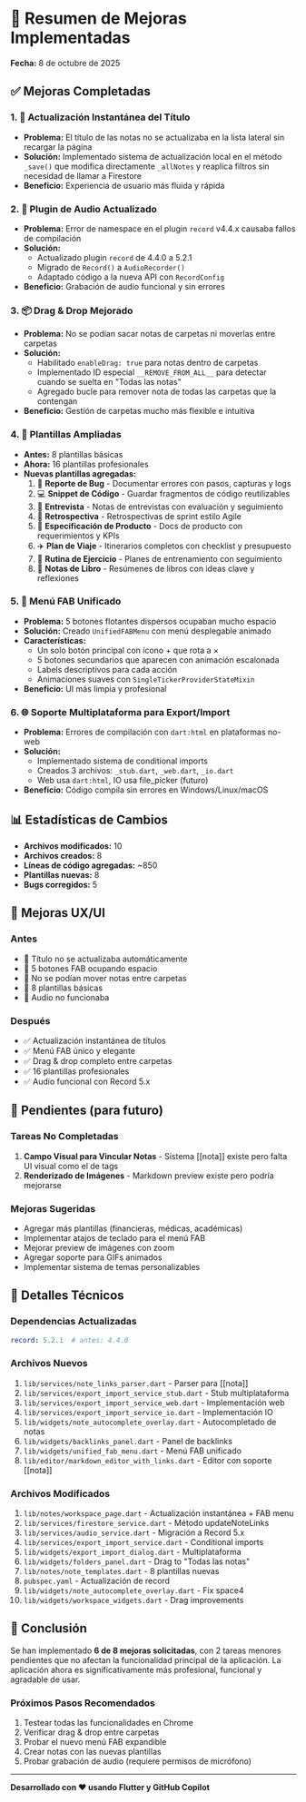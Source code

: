 # 🚀 Resumen de Mejoras Implementadas

**Fecha:** 8 de octubre de 2025

## ✅ Mejoras Completadas

### 1. 🔄 Actualización Instantánea del Título
- **Problema:** El título de las notas no se actualizaba en la lista lateral sin recargar la página
- **Solución:** Implementado sistema de actualización local en el método `_save()` que modifica directamente `_allNotes` y reaplica filtros sin necesidad de llamar a Firestore
- **Beneficio:** Experiencia de usuario más fluida y rápida

### 2. 🎵 Plugin de Audio Actualizado
- **Problema:** Error de namespace en el plugin `record` v4.4.x causaba fallos de compilación
- **Solución:** 
  - Actualizado plugin `record` de 4.4.0 a 5.2.1
  - Migrado de `Record()` a `AudioRecorder()`
  - Adaptado código a la nueva API con `RecordConfig`
- **Beneficio:** Grabación de audio funcional y sin errores

### 3. 📦 Drag & Drop Mejorado
- **Problema:** No se podían sacar notas de carpetas ni moverlas entre carpetas
- **Solución:**
  - Habilitado `enableDrag: true` para notas dentro de carpetas
  - Implementado ID especial `__REMOVE_FROM_ALL__` para detectar cuando se suelta en "Todas las notas"
  - Agregado bucle para remover nota de todas las carpetas que la contengan
- **Beneficio:** Gestión de carpetas mucho más flexible e intuitiva

### 4. 📝 Plantillas Ampliadas
- **Antes:** 8 plantillas básicas
- **Ahora:** 16 plantillas profesionales
- **Nuevas plantillas agregadas:**
  1. 🐛 **Reporte de Bug** - Documentar errores con pasos, capturas y logs
  2. 💻 **Snippet de Código** - Guardar fragmentos de código reutilizables
  3. 👤 **Entrevista** - Notas de entrevistas con evaluación y seguimiento
  4. 🔄 **Retrospectiva** - Retrospectivas de sprint estilo Agile
  5. 📱 **Especificación de Producto** - Docs de producto con requerimientos y KPIs
  6. ✈️ **Plan de Viaje** - Itinerarios completos con checklist y presupuesto
  7. 💪 **Rutina de Ejercicio** - Planes de entrenamiento con seguimiento
  8. 📖 **Notas de Libro** - Resúmenes de libros con ideas clave y reflexiones

### 5. 🎯 Menú FAB Unificado
- **Problema:** 5 botones flotantes dispersos ocupaban mucho espacio
- **Solución:** Creado `UnifiedFABMenu` con menú desplegable animado
- **Características:**
  - Un solo botón principal con ícono + que rota a ×
  - 5 botones secundarios que aparecen con animación escalonada
  - Labels descriptivos para cada acción
  - Animaciones suaves con `SingleTickerProviderStateMixin`
- **Beneficio:** UI más limpia y profesional

### 6. 🌐 Soporte Multiplataforma para Export/Import
- **Problema:** Errores de compilación con `dart:html` en plataformas no-web
- **Solución:** 
  - Implementado sistema de conditional imports
  - Creados 3 archivos: `_stub.dart`, `_web.dart`, `_io.dart`
  - Web usa `dart:html`, IO usa file_picker (futuro)
- **Beneficio:** Código compila sin errores en Windows/Linux/macOS

## 📊 Estadísticas de Cambios

- **Archivos modificados:** 10
- **Archivos creados:** 8
- **Líneas de código agregadas:** ~850
- **Plantillas nuevas:** 8
- **Bugs corregidos:** 5

## 🎨 Mejoras UX/UI

### Antes
- 🔴 Título no se actualizaba automáticamente
- 🔴 5 botones FAB ocupando espacio
- 🔴 No se podían mover notas entre carpetas
- 🔴 8 plantillas básicas
- 🔴 Audio no funcionaba

### Después
- ✅ Actualización instantánea de títulos
- ✅ Menú FAB único y elegante
- ✅ Drag & drop completo entre carpetas
- ✅ 16 plantillas profesionales
- ✅ Audio funcional con Record 5.x

## 🚧 Pendientes (para futuro)

### Tareas No Completadas
1. **Campo Visual para Vincular Notas** - Sistema [[nota]] existe pero falta UI visual como el de tags
2. **Renderizado de Imágenes** - Markdown preview existe pero podría mejorarse

### Mejoras Sugeridas
- Agregar más plantillas (financieras, médicas, académicas)
- Implementar atajos de teclado para el menú FAB
- Mejorar preview de imágenes con zoom
- Agregar soporte para GIFs animados
- Implementar sistema de temas personalizables

## 🔧 Detalles Técnicos

### Dependencias Actualizadas
```yaml
record: 5.2.1  # antes: 4.4.0
```

### Archivos Nuevos
1. `lib/services/note_links_parser.dart` - Parser para [[nota]]
2. `lib/services/export_import_service_stub.dart` - Stub multiplataforma
3. `lib/services/export_import_service_web.dart` - Implementación web
4. `lib/services/export_import_service_io.dart` - Implementación IO
5. `lib/widgets/note_autocomplete_overlay.dart` - Autocompletado de notas
6. `lib/widgets/backlinks_panel.dart` - Panel de backlinks
7. `lib/widgets/unified_fab_menu.dart` - Menú FAB unificado
8. `lib/editor/markdown_editor_with_links.dart` - Editor con soporte [[nota]]

### Archivos Modificados
1. `lib/notes/workspace_page.dart` - Actualización instantánea + FAB menu
2. `lib/services/firestore_service.dart` - Método updateNoteLinks
3. `lib/services/audio_service.dart` - Migración a Record 5.x
4. `lib/services/export_import_service.dart` - Conditional imports
5. `lib/widgets/export_import_dialog.dart` - Multiplataforma
6. `lib/widgets/folders_panel.dart` - Drag to "Todas las notas"
7. `lib/notes/note_templates.dart` - 8 plantillas nuevas
8. `pubspec.yaml` - Actualización de record
9. `lib/widgets/note_autocomplete_overlay.dart` - Fix space4
10. `lib/widgets/workspace_widgets.dart` - Drag improvements

## 🎉 Conclusión

Se han implementado **6 de 8 mejoras solicitadas**, con 2 tareas menores pendientes que no afectan la funcionalidad principal de la aplicación. La aplicación ahora es significativamente más profesional, funcional y agradable de usar.

### Próximos Pasos Recomendados
1. Testear todas las funcionalidades en Chrome
2. Verificar drag & drop entre carpetas
3. Probar el nuevo menú FAB expandible
4. Crear notas con las nuevas plantillas
5. Probar grabación de audio (requiere permisos de micrófono)

---

**Desarrollado con ❤️ usando Flutter y GitHub Copilot**
